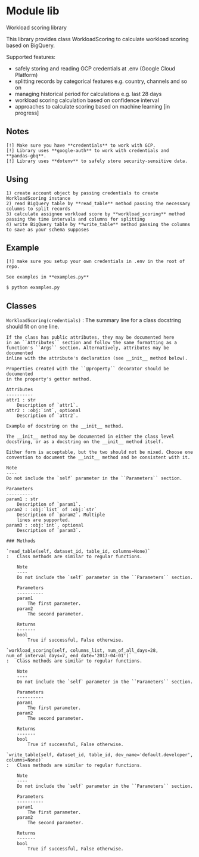 Module lib
==========
Workload scoring library

This library provides class WorkloadScoring to calculate workload scoring based on BigQuery.

Supported features:
- safely storing and reading GCP credentials at .env (Google Cloud Platform)
- splitting records by categorical features e.g. country, channels and so on
- managing historical period for calculations e.g. last 28 days
- workload scoring calculation based on confidence interval
- approaches to calculate scoring based on machine learning [in progress]

Notes
-----
    [!] Make sure you have **credentials** to work with GCP.
    [!] Library uses **google-auth** to work with credentials and **pandas-gbq**.
    [!] Library uses **dotenv** to safely store security-sensitive data.

Using
-------
    1) create account object by passing credentials to create WorkloadScoring instance
    2) read BigQuery table by **read_table** method passing the necessary columns to split records
    3) calculate assignee workload score by **workload_scoring** method passing the time intervals and columns for splitting
    4) write BigQuery table by **write_table** method passing the columns to save as your schema supposes

Example
-------
    [!] make sure you setup your own credentials in .env in the root of repo.

    See examples in **examples.py**

    $ python examples.py

Classes
-------

`WorkloadScoring(credentials)`
:   The summary line for a class docstring should fit on one line.
    
    If the class has public attributes, they may be documented here
    in an ``Attributes`` section and follow the same formatting as a
    function's ``Args`` section. Alternatively, attributes may be documented
    inline with the attribute's declaration (see __init__ method below).
    
    Properties created with the ``@property`` decorator should be documented
    in the property's getter method.
    
    Attributes
    ----------
    attr1 : str
        Description of `attr1`.
    attr2 : :obj:`int`, optional
        Description of `attr2`.
    
    Example of docstring on the __init__ method.
    
    The __init__ method may be documented in either the class level
    docstring, or as a docstring on the __init__ method itself.
    
    Either form is acceptable, but the two should not be mixed. Choose one
    convention to document the __init__ method and be consistent with it.
    
    Note
    ----
    Do not include the `self` parameter in the ``Parameters`` section.
    
    Parameters
    ----------
    param1 : str
        Description of `param1`.
    param2 : :obj:`list` of :obj:`str`
        Description of `param2`. Multiple
        lines are supported.
    param3 : :obj:`int`, optional
        Description of `param3`.

    ### Methods

    `read_table(self, dataset_id, table_id, columns=None)`
    :   Class methods are similar to regular functions.
        
        Note
        ----
        Do not include the `self` parameter in the ``Parameters`` section.
        
        Parameters
        ----------
        param1
            The first parameter.
        param2
            The second parameter.
        
        Returns
        -------
        bool
            True if successful, False otherwise.

    `workload_scoring(self, columns_list, num_of_all_days=28, num_of_interval_days=7, end_date='2017-04-01')`
    :   Class methods are similar to regular functions.
        
        Note
        ----
        Do not include the `self` parameter in the ``Parameters`` section.
        
        Parameters
        ----------
        param1
            The first parameter.
        param2
            The second parameter.
        
        Returns
        -------
        bool
            True if successful, False otherwise.

    `write_table(self, dataset_id, table_id, dev_name='default.developer', columns=None)`
    :   Class methods are similar to regular functions.
        
        Note
        ----
        Do not include the `self` parameter in the ``Parameters`` section.
        
        Parameters
        ----------
        param1
            The first parameter.
        param2
            The second parameter.
        
        Returns
        -------
        bool
            True if successful, False otherwise.
